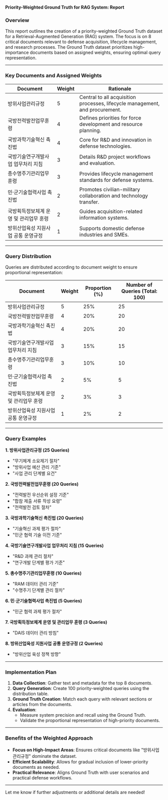 **Priority-Weighted Ground Truth for RAG System: Report**

### **Overview**
This report outlines the creation of a priority-weighted Ground Truth dataset for a Retrieval-Augmented Generation (RAG) system. The focus is on 8 critical documents relevant to defense acquisition, lifecycle management, and research processes. The Ground Truth dataset prioritizes high-importance documents based on assigned weights, ensuring optimal query representation.

---

### **Key Documents and Assigned Weights**
| **Document**                           | **Weight** | **Rationale**                                                                 |
|----------------------------------------|------------|-------------------------------------------------------------------------------|
| 방위사업관리규정                        | 5          | Central to all acquisition processes, lifecycle management, and procurement. |
| 국방전력발전업무훈령                    | 4          | Defines priorities for force development and resource planning.              |
| 국방과학기술혁신 촉진법                 | 4          | Core for R&D and innovation in defense technologies.                         |
| 국방기술연구개발사업 업무처리 지침       | 3          | Details R&D project workflows and evaluation.                                |
| 총수명주기관리업무훈령                  | 3          | Provides lifecycle management standards for defense systems.                 |
| 민·군기술협력사업 촉진법                | 2          | Promotes civilian-military collaboration and technology transfer.            |
| 국방획득정보체계 운영 및 관리업무 훈령   | 2          | Guides acquisition-related information systems.                              |
| 방위산업육성 지원사업 공통 운영규정      | 1          | Supports domestic defense industries and SMEs.                               |

---

### **Query Distribution**
Queries are distributed according to document weight to ensure proportional representation:

| **Document**                           | **Weight** | **Proportion (%)** | **Number of Queries (Total: 100)** |
|----------------------------------------|------------|---------------------|------------------------------------|
| 방위사업관리규정                        | 5          | 25%                 | 25                                 |
| 국방전력발전업무훈령                    | 4          | 20%                 | 20                                 |
| 국방과학기술혁신 촉진법                 | 4          | 20%                 | 20                                 |
| 국방기술연구개발사업 업무처리 지침       | 3          | 15%                 | 15                                 |
| 총수명주기관리업무훈령                  | 3          | 10%                 | 10                                 |
| 민·군기술협력사업 촉진법                | 2          | 5%                  | 5                                  |
| 국방획득정보체계 운영 및 관리업무 훈령   | 2          | 3%                  | 3                                  |
| 방위산업육성 지원사업 공통 운영규정      | 1          | 2%                  | 2                                  |

---

### **Query Examples**
**1. 방위사업관리규정 (25 Queries)**
- "무기체계 소요제기 절차"
- "방위사업 예산 관리 기준"
- "사업 관리 단계별 요건"

**2. 국방전력발전업무훈령 (20 Queries)**
- "전력발전 우선순위 설정 기준"
- "합참 제출 서류 작성 요령"
- "전력발전 검토 절차"

**3. 국방과학기술혁신 촉진법 (20 Queries)**
- "기술혁신 과제 평가 절차"
- "민군 협력 기술 이전 기준"

**4. 국방기술연구개발사업 업무처리 지침 (15 Queries)**
- "R&D 과제 관리 절차"
- "연구개발 단계별 평가 기준"

**5. 총수명주기관리업무훈령 (10 Queries)**
- "RAM 데이터 관리 기준"
- "수명주기 단계별 관리 절차"

**6. 민·군기술협력사업 촉진법 (5 Queries)**
- "민군 협력 과제 평가 절차"

**7. 국방획득정보체계 운영 및 관리업무 훈령 (3 Queries)**
- "DAIS 데이터 관리 방침"

**8. 방위산업육성 지원사업 공통 운영규정 (2 Queries)**
- "방위산업 육성 정책 방향"

---

### **Implementation Plan**
1. **Data Collection**: Gather text and metadata for the top 8 documents.
2. **Query Generation**: Create 100 priority-weighted queries using the distribution table.
3. **Ground Truth Creation**: Match each query with relevant sections or articles from the documents.
4. **Evaluation**:
   - Measure system precision and recall using the Ground Truth.
   - Validate the proportional representation of high-priority documents.

---

### **Benefits of the Weighted Approach**
- **Focus on High-Impact Areas**: Ensures critical documents like "방위사업관리규정" dominate the dataset.
- **Efficient Scalability**: Allows for gradual inclusion of lower-priority documents as needed.
- **Practical Relevance**: Aligns Ground Truth with user scenarios and practical defense workflows.

---

Let me know if further adjustments or additional details are needed!

